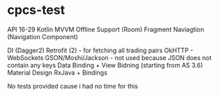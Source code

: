 # cpcs-test

API 16-29
Kotlin
MVVM
Offline Support (Room)
Fragment Naviagtion (Navigation Component)

DI (Dagger2)
Retrofit (2) - for fetching all trading pairs
OkHTTP - WebSockets
GSON/Moshi/Jackson - not used because JSON does not contain any keys
Data Binding + View Bidning (starting from AS 3.6)
Material Design
RxJava + Bindings

No tests provided cause i had no time for this
